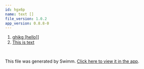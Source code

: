 ```yaml
---
id: hgx6p
name: text []
file_version: 1.0.2
app_version: 0.8.8-0
---
```


<!-- Steps - Do not remove this comment -->
1. [ghjkg [hello]](ghjkg-hello.tkloe.sw.md)]
2. [This is text](this-is-text.ltl9l.sw.md)


<br/>

This file was generated by Swimm. [Click here to view it in the app](https://swimm-web-app.web.app/repos/ls4DA2fLasmQuEbT4ipw/docs/hgx6p).